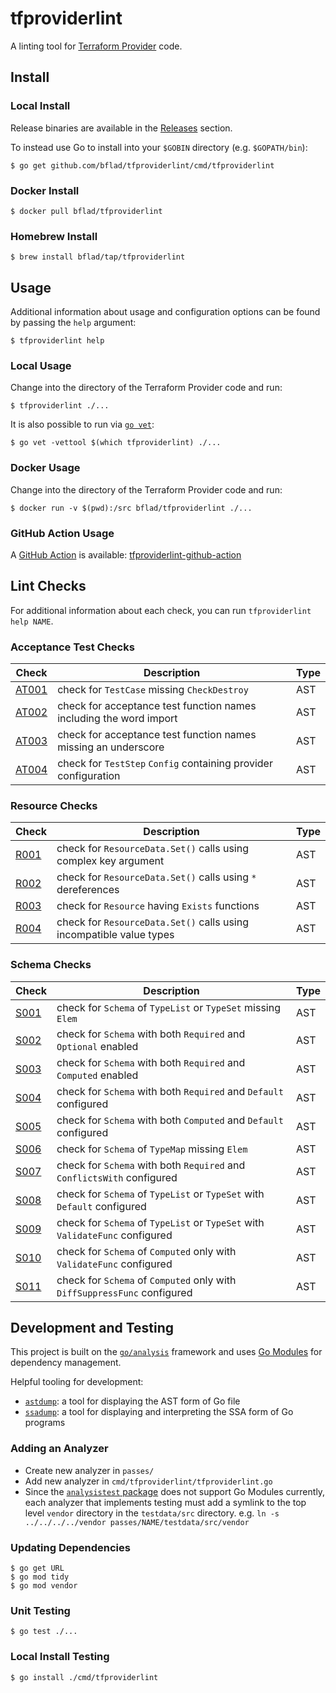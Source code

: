 # tfproviderlint

A linting tool for [Terraform Provider](https://www.terraform.io/docs/providers/index.html) code.

## Install

### Local Install

Release binaries are available in the [Releases](https://github.com/bflad/tfproviderlint/releases) section.

To instead use Go to install into your `$GOBIN` directory (e.g. `$GOPATH/bin`):

```console
$ go get github.com/bflad/tfproviderlint/cmd/tfproviderlint
```

### Docker Install

```console
$ docker pull bflad/tfproviderlint
```

### Homebrew Install

```console
$ brew install bflad/tap/tfproviderlint
```

## Usage

Additional information about usage and configuration options can be found by passing the `help` argument:

```console
$ tfproviderlint help
```

### Local Usage

Change into the directory of the Terraform Provider code and run:

```console
$ tfproviderlint ./...
```

It is also possible to run via [`go vet`](https://golang.org/cmd/vet/):

```console
$ go vet -vettool $(which tfproviderlint) ./...
```

### Docker Usage

Change into the directory of the Terraform Provider code and run:

```console
$ docker run -v $(pwd):/src bflad/tfproviderlint ./...
```

### GitHub Action Usage

A [GitHub Action](https://github.com/features/actions) is available: [tfproviderlint-github-action](https://github.com/bflad/tfproviderlint-github-action)

## Lint Checks

For additional information about each check, you can run `tfproviderlint help NAME`.

### Acceptance Test Checks

| Check | Description | Type |
|---|---|---|
| [AT001](passes/AT001/README.md) | check for `TestCase` missing `CheckDestroy` | AST |
| [AT002](passes/AT002/README.md) | check for acceptance test function names including the word import | AST |
| [AT003](passes/AT003/README.md) | check for acceptance test function names missing an underscore | AST |
| [AT004](passes/AT004/README.md) | check for `TestStep` `Config` containing provider configuration | AST |

### Resource Checks

| Check | Description | Type |
|---|---|---|
| [R001](passes/R001/README.md) | check for `ResourceData.Set()` calls using complex key argument | AST |
| [R002](passes/R002/README.md) | check for `ResourceData.Set()` calls using `*` dereferences | AST |
| [R003](passes/R003/README.md) | check for `Resource` having `Exists` functions | AST |
| [R004](passes/R004/README.md) | check for `ResourceData.Set()` calls using incompatible value types | AST |

### Schema Checks

| Check | Description | Type |
|---|---|---|
| [S001](passes/S001/README.md) | check for `Schema` of `TypeList` or `TypeSet` missing `Elem` | AST |
| [S002](passes/S002/README.md) | check for `Schema` with both `Required` and `Optional` enabled | AST |
| [S003](passes/S003/README.md) | check for `Schema` with both `Required` and `Computed` enabled | AST |
| [S004](passes/S004/README.md) | check for `Schema` with both `Required` and `Default` configured | AST |
| [S005](passes/S005/README.md) | check for `Schema` with both `Computed` and `Default` configured | AST |
| [S006](passes/S006/README.md) | check for `Schema` of `TypeMap` missing `Elem` | AST |
| [S007](passes/S007/README.md) | check for `Schema` with both `Required` and `ConflictsWith` configured | AST |
| [S008](passes/S008/README.md) | check for `Schema` of `TypeList` or `TypeSet` with `Default` configured | AST |
| [S009](passes/S009/README.md) | check for `Schema` of `TypeList` or `TypeSet` with `ValidateFunc` configured | AST |
| [S010](passes/S010/README.md) | check for `Schema` of `Computed` only with `ValidateFunc` configured | AST |
| [S011](passes/S011/README.md) | check for `Schema` of `Computed` only with `DiffSuppressFunc` configured | AST |

## Development and Testing

This project is built on the [`go/analysis`](https://godoc.org/golang.org/x/tools/go/analysis) framework and uses [Go Modules](https://github.com/golang/go/wiki/Modules) for dependency management.

Helpful tooling for development:

* [`astdump`](https://github.com/wingyplus/astdump): a tool for displaying the AST form of Go file
* [`ssadump`](https://godoc.org/golang.org/x/tools/cmd/ssadump): a tool for displaying and interpreting the SSA form of Go programs

### Adding an Analyzer

* Create new analyzer in `passes/`
* Add new analyzer in `cmd/tfproviderlint/tfproviderlint.go`
* Since the [`analysistest` package](https://godoc.org/golang.org/x/tools/go/analysis/analysistest) does not support Go Modules currently, each analyzer that implements testing must add a symlink to the top level `vendor` directory in the `testdata/src` directory. e.g. `ln -s ../../../../vendor passes/NAME/testdata/src/vendor`

### Updating Dependencies

```console
$ go get URL
$ go mod tidy
$ go mod vendor
```

### Unit Testing

```console
$ go test ./...
```

### Local Install Testing

```console
$ go install ./cmd/tfproviderlint
```
